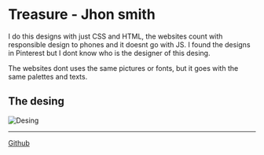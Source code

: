 # Treasure - Jhon smith

I do this designs with just CSS and HTML, the websites count with responsible design to phones and it doesnt go with JS. I found the designs in Pinterest but I dont know who is the designer of this desing.

The websites dont uses the same pictures or fonts, but it goes with the same palettes and texts.

## The desing

![Desing](./desing.jpg)

---
[Github](https://github.com/CiroMirkin/) 
